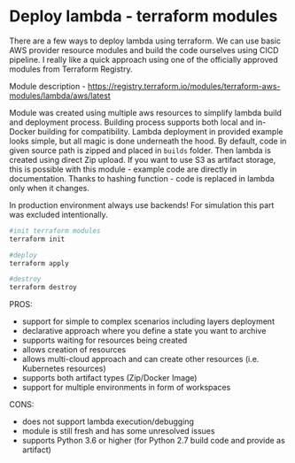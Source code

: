 # Deploy lambda - terraform modules

There are a few ways to deploy lambda using terraform. We can use basic AWS provider resource modules and build the code
ourselves using CICD pipeline. I really like a quick approach using one of the officially approved modules from
Terraform Registry.

Module description - https://registry.terraform.io/modules/terraform-aws-modules/lambda/aws/latest

Module was created using multiple aws resources to simplify lambda build and deployment process. Building process
supports both local and in-Docker building for compatibility. Lambda deployment in provided example looks simple, but
all magic is done underneath the hood. By default, code in given source path is zipped and placed in `builds` folder.
Then lambda is created using direct Zip upload. If you want to use S3 as artifact storage, this is possible with this
module - example code are directly in documentation. Thanks to hashing function - code is replaced in lambda only when
it changes.

In production environment always use backends! For simulation this part was excluded intentionally.

```bash
#init terraform modules
terraform init

#deploy
terraform apply

#destroy
terraform destroy
```

PROS:

- support for simple to complex scenarios including layers deployment
- declarative approach where you define a state you want to archive
- supports waiting for resources being created
- allows creation of resources
- allows multi-cloud approach and can create other resources (i.e. Kubernetes resources)
- supports both artifact types (Zip/Docker Image)
- support for multiple environments in form of workspaces

CONS:

- does not support lambda execution/debugging
- module is still fresh and has some unresolved issues
- supports Python 3.6 or higher (for Python 2.7 build code and provide as artifact)


